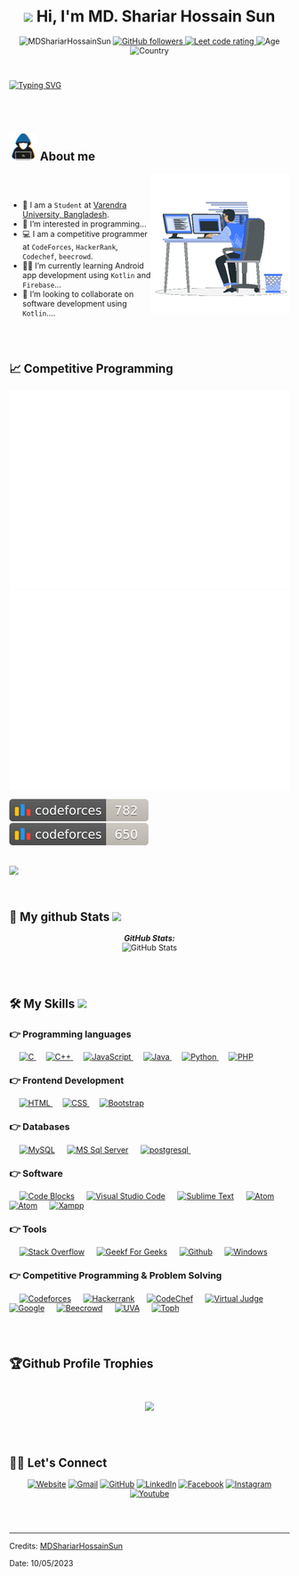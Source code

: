 <h1 align="center"><img src="https://media.giphy.com/media/hvRJCLFzcasrR4ia7z/giphy.gif" width="35"> Hi, I'm MD. Shariar Hossain Sun</h1>

<p align="center"> <img src="https://komarev.com/ghpvc/?username=MDShariarHossainSun&label=Profile%20views&color=32CD32&style=plastic" alt="MDShariarHossainSun"/>
<a href="https://github.com/MDShariarHossainSun" target="_blank">
    <img alt="GitHub followers" src="https://img.shields.io/github/followers/MDShariarHossainSun?label=Github%20followers&style=plastic&color=32CD32">
</a> 
	<a href="https://leetcode.com/sun01822/">
	  <img src="https://cp-logo.vercel.app/leetcode/sun01822?label=Github%20followers&style=plastic&color=32CD32" alt="Leet code rating" />
 </a>
<img alt="Age" src="https://img.shields.io/badge/Age-23-%23FF0000.svg?style=plastic&color=32CD32">
<img alt="Country" src="https://img.shields.io/badge/Lives-Bangladesh-%23FF0000.svg?style=plastic&color=3EA055" />
<br>
</p>

<br>

<a href="https://git.io/typing-svg"><img src="https://readme-typing-svg.herokuapp.com?font=Fira+Code&size=40&pause=1000&color=29E92D&center=true&vCenter=true&width=1200&height=100&lines=I+am+MD.+Shariar+Hossain+Sun;Computer+Science+Student;C+Programming+%7C+CPP+%7C+Java+%7C+PHP+%7C+Kotlin;DS%20|%20Algorithms%20|%20OOP%20;Always+Learning+New+Programming+Languages" alt="Typing SVG" /></a>

<br> 
<br>

<h2><picture> <img src = "https://github.com/MDShariarHossainSun/MDShariarHossainSun/blob/main/images/me.gif?raw=true" width = 50px>  </picture> About me</h2>
<picture> <img align="right" src="https://github.com/MDShariarHossainSun/MDShariarHossainSun/blob/main/images/computer.gif?raw=true" width = 250px></picture>
<br><br>


- :school: I am a `Student` at [Varendra University, Bangladesh](https://vu.edu.bd/).
- :eyes: I’m interested in programming...<br>
- :computer: I am a competitive programmer at `CodeForces`,  `HackerRank`, `Codechef`, `beecrowd`.<br>
- :student: I’m currently learning Android app development using `Kotlin` and `Firebase`...<br>
- :revolving_hearts: I’m looking to collaborate on software development using `Kotlin`.... <br>


<br>
<br>
<h2><b>&#128200; Competitive Programming</b></h2>

![](https://raw.githubusercontent.com/MDShariarHossainSun/Codeforces-Stats/main/output/light_card.svg#gh-dark-mode-only)
![](https://raw.githubusercontent.com/MDShariarHossainSun/Codeforces-Stats/main/output/light_card.svg)

![](https://raw.githubusercontent.com/MDShariarHossainSun/Codeforces-Stats/main/output/max_rating.svg)
![](https://raw.githubusercontent.com/MDShariarHossainSun/Codeforces-Stats/main/output/rating.svg)
<br><br><br>
<img height="273em" src="https://leetcard.jacoblin.cool/sun01822?theme=light&font=Karma&ext=contest" />

<!---
MDShariarHossainSun/MDShariarHossainSun is a ✨ special ✨ repository because its `README.md` (this file) appears on your GitHub profile.
You can click the Preview link to take a look at your changes.
--->

<br>

<h2>👀 My github Stats <img src = "https://i.pinimg.com/originals/65/c4/f4/65c4f452571be1261e9c623f7da488ac.gif" width = 35px></h2> 

<div>
<!--   <p align="center">
    <b><em>Now listening to:</em></b> <br/>
    <img src="https://spotify-github-profile.vercel.app/api/view?uid=MDShariarHossainSun&cover_image=true&theme=novatorem" alt="Now Listenting to" />
  </p> -->
  
  <p align="center">
  <b><em>GitHub Stats:</em></b> <br/>
    <img src="https://github-readme-streak-stats.herokuapp.com/?user=MDShariarHossainSun" alt="GitHub Stats" /> <br/><br/>
  
</div>

<br>

## 🛠️ My Skills <img src = "https://media2.giphy.com/media/QssGEmpkyEOhBCb7e1/giphy.gif?cid=ecf05e47a0n3gi1bfqntqmob8g9aid1oyj2wr3ds3mg700bl&rid=giphy.gif" width = 32px>

### 👉 Programming languages

<p align="left"> 
  &emsp; 
  <a href="https://www.cprogramming.com/" target="_blank"> 
    <img alt="C" src="https://img.shields.io/badge/C%20-%232370ED.svg?style=plastic&logo=c&logoColor=white">
  </a> 
  &emsp;
  <a href="https://www.w3schools.com/cpp/" target="_blank"> 
    <img alt="C++" src="https://img.shields.io/badge/C++%20-%2300599C.svg?style=plastic&logo=c%2B%2B&logoColor=white">
  </a> 
  &emsp;
  <a href="https://developer.mozilla.org/en-US/docs/Web/JavaScript" target="_blank"> 
     <img alt="JavaScript" src="https://img.shields.io/badge/JavaScript%20-%23F7DF1E.svg?style=plastic&logo=javascript&logoColor=black">
   </a>
  &emsp;
  <a href="https://www.java.com" target="_blank"> 
    <img alt="Java" src="https://img.shields.io/badge/Java-%23007396.svg?style=plastic&logo=java&logoColor=white">
  </a>
  &emsp;
   <a href="https://www.python.org" target="_blank">
    <img alt="Python" src="https://img.shields.io/badge/Python%20-%2300599C.svg?style=plastic&logo=python&logoColor=yellow">
  </a>
  &emsp;
  <a href="https://www.php.net/">
    <img alt="PHP" src="https://img.shields.io/badge/PHP-%23777BB4.svg?style=plastic&logo=php&logoColor=white"/>
  </a>
</p>

### 👉 Frontend Development
<p align="left"> 
  &emsp; 
  <a href="https://www.w3.org/html/" target="_blank"> 
   <img alt="HTML" src="https://img.shields.io/badge/HTML5%20-%23E34F26.svg?style=plastic&logo=html5&logoColor=white">
  </a>   
  &emsp;
  <a href="https://www.w3schools.com/css/" target="_blank">
    <img alt="CSS" src="https://img.shields.io/badge/CSS%20-%231572B6.svg?style=plastic&logo=css3&logoColor=white">
  </a> 
   &emsp;
  <a href="https://getbootstrap.com" target="_blank"> 
    <img alt="Bootstrap" src="https://img.shields.io/badge/Bootstrap-%23563D7C.svg?style=plastic&logo=bootstrap&logoColor=white"/>
  </a>
</p>

### 👉 Databases
<p align="left">
  &emsp;
    <a href="https://www.mysql.com/"><img alt="MySQL" src="https://img.shields.io/badge/-MySQL-FF7F50?style=plastic&logo=mysql&logoColor=white"></a>
  &emsp;
    <a href="https://www.microsoft.com/en-us/sql-server/sql-server-2019"><img alt="MS Sql Server" src="https://img.shields.io/badge/-Sql%20Server-CC2927?style=plastic&logo=microsoft-sql-server&logoColor=ffffff"></a>
  &emsp;
  <a href="https://www.postgresql.org" target="_blank"> 
    <img src="https://img.shields.io/badge/postgreSQL-4169E1.svg?style=plastic&logo=postgresql&logoColor=white"
      alt="postgresql"/> 
  </a>
  &emsp;
</p>

### 👉 Software 
<p>
 &emsp;
    <a href="#"><img alt="Code Blocks" src="https://img.shields.io/badge/CodeBlocks-%23FF0000.svg?style=plastic&logo=codeblocks&logoColor=white"></a>
  &emsp;
    <a href="#"><img alt="Visual Studio Code" src="https://img.shields.io/badge/Visual%20Studio%20Code-0078d7.svg?style=plastic&logo=visual-studio-code&logoColor=white"></a>
  &emsp;
    <a href="#"><img alt="Sublime Text" src="https://img.shields.io/badge/Sublime%20Text-5C5551.svg?style=plastic&logo=sublime-text&logoColor=white"></a>
  &emsp;
    <a href="#"><img alt="Atom" src="https://img.shields.io/badge/atom-%2366595C.svg?&style=plastic&logo=atom&logoColor=white" /></a>
  &emsp;
    <a href="#"><img alt="Atom" src="https://img.shields.io/badge/Apache%20Netbeans-%1B6AC6.svg?&style=plastic&logo=apache-netbeans&logoColor=white" /></a>
  &emsp;
    <a href="#"><img alt="Xampp" src="https://img.shields.io/badge/Xampp-FE7A16?&style=plastic&logo=xampp&logoColor=white"></a>
  &emsp;
</p>

### 👉 Tools
<p>
  &emsp;
    <a href="#"><img alt="Stack Overflow" src="https://img.shields.io/badge/-Stack%20Overflow-E5E4E2?style=plastic&logo=stack-overflow&logoColor=orange"></a>
  &emsp;
    <a href="#"><img alt="Geekf For Geeks" src="https://img.shields.io/badge/geeksforgeeks-%230F9D58.svg?style=plastic&logo=geeksforgeeks&logoColor=white"></a>
  &emsp;
    <a href="#"><img alt="Github" src="https://img.shields.io/badge/-GitHub-181717?style=plastic&logo=github"></a> 
  &emsp;
    <a href="#"><img alt="Windows" src="http://img.shields.io/badge/-Windows-0078D6?style=plastic&logo=windows&logoColor=ffffff"></a>
  &emsp;
</p>

### 👉 Competitive Programming & Problem Solving
<p>
  &emsp;
    <a href="https://codeforces.com/profile/ShariarHossain"><img alt = "Codeforces" src="https://img.shields.io/badge/codeforces%20-%231F8ACB.svg?style=plastic&logo=codeforces&logoColor=white" /></a>	
  &emsp;
    <a href="https://www.hackerrank.com/ShariarHossain"><img alt = "Hackerrank" src="https://img.shields.io/badge/hackerrank-%232EC866.svg?style=plastic&logo=hackerrank&logoColor=white" /></a>
  &emsp;
    <a href="https://www.codechef.com/users/sun01822"><img alt = "CodeChef" src="https://img.shields.io/badge/codechef-%235B4638.svg?style=plastic&logo=codechef&logoColor=white" /></a>
  &emsp;
    <a href="https://vjudge.net/user/Sun01822"><img alt = "Virtual Judge" src="https://img.shields.io/badge/Virtual%20Judge-%23F7DF1E.svg?style=plastic&logo=vjudge&logoColor=white" /></a>
  &emsp;
    <a href="#"><img alt = "Google" src="https://img.shields.io/badge/google-%234285F4.svg?style=plastic&logo=google&logoColor=white" /></a>
  &emsp;
    <a href="https://www.beecrowd.com.br/judge/en/profile/457135"><img alt = "Beecrowd" src="https://img.shields.io/badge/beecrowd-%23F2BB13.svg?&style=plastic&logo=beecrowd&logoColor=white" /></a>
   &emsp;
    <a href="https://onlinejudge.org/index.php?option=com_comprofiler&Itemid=3"><img alt = "UVA" src="https://img.shields.io/badge/UVa-%20FF69B4.svg?&style=plastic&logo=uva&logoColor=black" /></a>
   &emsp;
    <a href="https://toph.co/u/ShariarHossain"><img alt = "Toph" src="https://img.shields.io/badge/toph-%2300599C.svg?&style=plastic&logo=toph&logoColor=white" /></a>
</p>

<br>
<br>


##  🏆Github Profile Trophies
<br>
<p align="center">
	<img src="https://github-profile-trophy.vercel.app/?username=MDShariarHossainSun&theme=juicyfresh&no-bg=true&row=2&column=4&margin-w=15&margin-h=20" />
</p>
<br>
<br>


## 🙋‍♀️ Let's Connect
<p align="center">
  	<a href="#" title="Website"><img src="https://img.icons8.com/bubbles/50/000000/web.png" alt="Website"/></a>
	<a href="mailto:mdshariarhossainsun01822@gmail.com" title="Gmail"><img src="https://img.icons8.com/bubbles/50/000000/gmail.png" alt="Gmail"/></a>
	<a href="https://github.com/MDShariarHossainSun" title="GitHub"><img src="https://img.icons8.com/bubbles/50/000000/github.png" alt="GitHub"/></a>
	<a href="https://www.linkedin.com/in/md-shariar-hossain-sun-aa77621ab/" title="LinkedIn"><img src="https://img.icons8.com/bubbles/50/000000/linkedin.png" alt="LinkedIn"/></a>
	<a href="https://www.facebook.com/sun01822/" title="Facebook"><img src="https://img.icons8.com/bubbles/50/000000/facebook-new.png" alt="Facebook"/></a>
	<a href="#" title="Instagram"><img src="https://img.icons8.com/bubbles/50/000000/instagram.png" alt="Instagram"/></a>
	<a href="https://www.youtube.com/channel/UCKDcAIXD1RwBoWnNwk6S4bg" title="Youtube"><img src="https://img.icons8.com/bubbles/50/000000/youtube.png" alt="Youtube"/></a>
</p>


<br>
<br>
<hr>
Credits: <a href="https://github.com/MDShariarHossainSun">MDShariarHossainSun</a>

Date: 10/05/2023

